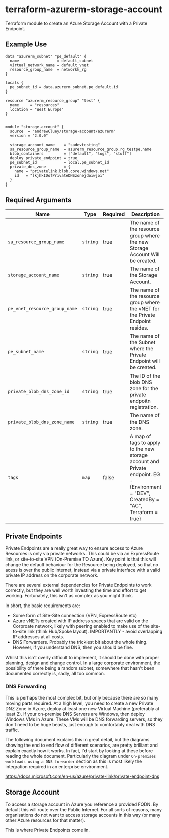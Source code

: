 # terraform-azurerm-storage-account
Terraform module to create an Azure Storage Account with a Private Endpoint.

## Example Use
```hcl
data "azurerm_subnet" "pe_default" {
  name                 = default_subnet
  virtual_network_name = default_vnet
  resource_group_name  = networkk_rg
}

locals {
  pe_subnet_id = data.azurerm_subnet.pe_default.id
}

resource "azurerm_resource_group" "test" {
  name     = "resources"
  location = "West Europe"
}


module "storage-account" {
  source  = "andrewCluey/storage-account/azurerm"
  version = "2.0.0"

  storage_account_name    = "sadevtesting"
  sa_resource_group_name  = azurerm_resource_group.rg_testpe.name
  blob_containers         = ["default", "logs", "stuff"]
  deploy_private_endpoint = true
  pe_subnet_id            = local.pe_subnet_id
  private_dns_zone        = {
    name = "privatelink.blob.core.windows.net"
    id   = "lkjhkIDofPrivateDNSzonejdoiwjoi"
  }
}

```


## Required Arguments

| Name | Type | Required | Description |
| --- | --- | --- | --- |
| `sa_resource_group_name` | `string` | true | The name of the resource group where the new Storage Account Will be created. |
| `storage_account_name` | `string` | true | The name of the Storage Account. |
| `pe_vnet_resource_group_name` | `string` | true | The name of the resource group where the vNET for the Private Endpoint resides. |
| `pe_subnet_name` | `string` | true | The name of the Subnet where the Private Endpoint will be created. |
| `private_blob_dns_zone_id` | `string` | true | The ID of the blob DNS zone for the private endpoitn registration. |
| `private_blob_dns_zone_name` | `string` | true | The name of the DNS zone. |
| `tags` | `map` | false | A map of tags to apply to the new storage account and Private endpoint. EG - {Environment = "DEV", CreatedBy = "AC", Terraform = true} |


## Private Endpoints
Private Endpoints are a really great way to ensure access to Azure Resources is only via private networks. This could be via an ExpressRoute link, or site-to-site VPN (On-Premise TO Azure). Key point is that this will change the default behaviour for the Resource being deployed, so that no acess is over the public Internet, instead via a private interface with a valid private IP address on the corporate network.

There are several external dependencies for Private Endpoints to work correctly, but they are well worth investing the time and effort to get working. Fortunately, this isn't as complex as you might think.

In short, the basic requirements are:

- Some form of Site-Site connection (VPN, ExpressRoute etc)
- Azure vNETs created with IP address spaces that are valid on the Corproate network, likely with peering enabled to make use of the site-to-site link (think Hub/Spoke layout). IMPORTANTLY - avoid overlapping IP addresses at all costs.
- DNS Forwarders. Probably the trickiest bit about the whole thing. However, if you understand DNS, then you should be fine. 

Whilst this isn't overly difficult to implement, it should be done with proper planning, design and change control. In a large corporate environment, the possibility of there being a random subnet, somewhere that hasn't been documented correctly is, sadly, all too common.

### DNS Forwarding
This is perhaps the most complex bit, but only because there are so many moving parts required. At a high level, you need to create a new Private DNZ Zone in Azure, deploy at least one new Virtual Machine (preferably at least 2). If your on-premise DNS Servers are Windows, then deploy Windows VMs in Azure. These VMs will be DNS forwarding servers, so they don't need to be huge beasts, just enough to comfortably deal with DNS traffic.

The following document explains this in great detail, but the diagrams showing the end to end flow of different scenarios, are pretty brilliant and explain exactly how it works. In fact, I'd start by looking at these before reading the whole document. Particularly the diagram under ```On-premises workloads using a DNS forwarder``` section as this is most likely the integration required in an enterprise environment.


https://docs.microsoft.com/en-us/azure/private-link/private-endpoint-dns

## Storage Account
To access a storage account in Azure you reference a provided FQDN. By default this will route over the Public Internet. For all sorts of reasons, many organisations do not want to access storage accounts in this way (or many other Azure resources for that matter).

This is where Private Endpoints come in.

